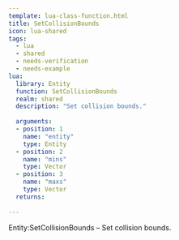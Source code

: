 ```yaml
---
template: lua-class-function.html
title: SetCollisionBounds
icon: lua-shared
tags:
  - lua
  - shared
  - needs-verification
  - needs-example
lua:
  library: Entity
  function: SetCollisionBounds
  realm: shared
  description: "Set collision bounds."
  
  arguments:
  - position: 1
    name: "entity"
    type: Entity
  - position: 2
    name: "mins"
    type: Vector
  - position: 3
    name: "maxs"
    type: Vector
  returns:
    
---
```


<div class="lua__search__keywords">
Entity:SetCollisionBounds &#x2013; Set collision bounds.
</div>
